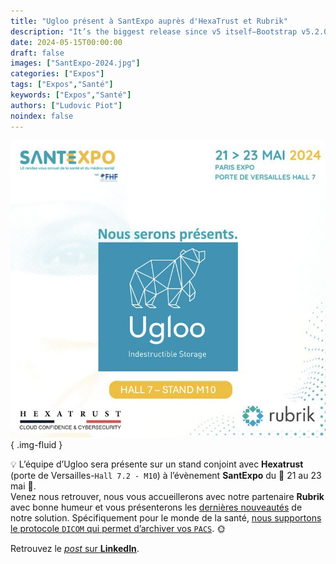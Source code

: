 ```yaml
---
title: "Ugloo présent à SantExpo auprès d'HexaTrust et Rubrik"
description: "It’s the biggest release since v5 itself—Bootstrap v5.2.0-beta1 is here!"
date: 2024-05-15T00:00:00
draft: false
images: ["SantExpo-2024.jpg"]
categories: ["Expos"]
tags: ["Expos","Santé"]
keywords: ["Expos","Santé"]
authors: ["Ludovic Piot"]
noindex: false
---
```


![SantExpo 2024](SantExpo-2024.jpg)
{ .img-fluid }

💡 L’équipe d’Ugloo sera présente sur un stand conjoint avec **Hexatrust** (porte de Versailles-`Hall 7.2 - M10`) à l’évènement **SantExpo** du 📆 21 au 23 mai 🚀.  
Venez nous retrouver, nous vous accueillerons avec notre partenaire **Rubrik** avec bonne humeur et vous présenterons les [dernières nouveautés]() de notre solution. Spécifiquement pour le monde de la santé, [nous supportons le protocole `DICOM` qui permet d’archiver vos `PACS`](). 🌞

Retrouvez le [_post_ sur **LinkedIn**](https://www.linkedin.com/feed/update/urn:li:activity:7196181705274081280/).
